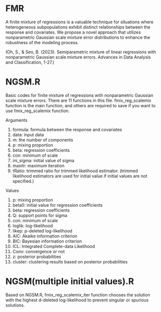 # FMR

A finite mixture of regressions is a valuable technique for situations where heterogeneous subpopulations exhibit distinct relationships between the response and covariates. 
We propose a novel approach that utilizes nonparametric Gaussian scale mixture error distributions to enhance the robustness of the modeling process.

(Oh, S., & Seo, B. (2023). Semiparametric mixture of linear regressions with nonparametric Gaussian scale mixture errors. Advances in Data Analysis and Classification, 1-27.)

# NGSM.R 
Basic codes for finite mixture of regressions with nonparametric Gaussian scale mixture errors.
There are 11 functions in this file. 
fmix_reg_scalemix function is the main function, and others are required to save if you want to use fmix_reg_scalemix function.

Arguments

1. formula: formula between the response and covariates
2. data: input data
3. m: the number of components
4. p: mixing proportion
5. beta: regression coefficients
6. con: minimum of scale
7. ini_sigma: initial value of sigma
8. maxitr: maximum iteration
9. tRatio: trimmed ratio for trimmed likelihood estimator. (trimmed likelihood estimators are used for initial value if initial values are not specified.) 

Values

1. p: mixing proportion
2. beta0: initial value for regression coefficients
3. beta: regression coefficients
4. Q: support points for sigma
5. con: minimum of scale
6. loglik: log-likelihood
7. likep: p-deleted log-likelihood
8. AIC: Akaike information criterion
9. BIC: Bayesian information criterion
10. ICL: Integrated Complete-data Likelihood
11. Conv: convergence or not
12. z: posterior probabilities
13. cluster: clustering results based on posterior probabilities

# NGSM(multiple initial values).R
Based on NGSM.R, fmix_reg_scalemix_iter function chooses the solution with the highest d-deleted log-likelihood to prevent singular or spurious solutions.

